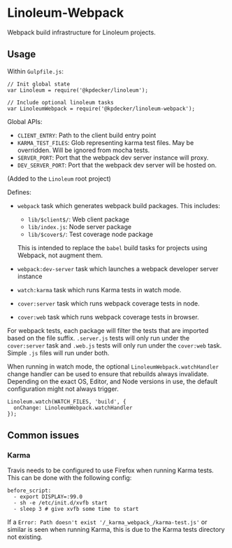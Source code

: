 # Linoleum-Webpack

Webpack build infrastructure for Linoleum projects.

## Usage

Within `Gulpfile.js`:

```
// Init global state
var Linoleum = require('@kpdecker/linoleum');

// Include optional linoleum tasks
var LinoleumWebpack = require('@kpdecker/linoleum-webpack');
```

Global APIs:

- `CLIENT_ENTRY`: Path to the client build entry point
- `KARMA_TEST_FILES`: Glob representing karma test files. May be overridden. Will be ignored from mocha tests.
- `SERVER_PORT`: Port that the webpack dev server instance will proxy.
- `DEV_SERVER_PORT`: Port that the webpack dev server will be hosted on.

(Added to the `Linoleum` root project)

Defines:

- `webpack` task which generates webpack build packages.
  This includes:
  - `lib/$client$/`: Web client package
  - `lib/index.js`: Node server package
  - `lib/$cover$/`: Test coverage node package

  This is intended to replace the `babel` build tasks for projects using Webpack, not augment them.
- `webpack:dev-server` task which launches a webpack developer server instance
- `watch:karma` task which runs Karma tests in watch mode.
- `cover:server` task which runs webpack coverage tests in node.
- `cover:web` task which runs webpack coverage tests in browser.

For webpack tests, each package will filter the tests that are imported based on the file suffix. `.server.js` tests will only run under the `cover:server` task and `.web.js` tests will only run under the `cover:web` task. Simple `.js` files will run under both.

When running in watch mode, the optional `LinoleumWebpack.watchHandler` change handler can be used to ensure that rebuilds always invalidate. Depending on the exact OS, Editor, and Node versions in use, the default configuration might not always trigger.

```
Linoleum.watch(WATCH_FILES, 'build', {
  onChange: LinoleumWebpack.watchHandler
});
```

## Common issues
### Karma

Travis needs to be configured to use Firefox when running Karma tests. This can be done with the following config:

```
before_script:
  - export DISPLAY=:99.0
  - sh -e /etc/init.d/xvfb start
  - sleep 3 # give xvfb some time to start
```

If a `Error: Path doesn't exist '/_karma_webpack_/karma-test.js'` or similar is seen when running Karma, this is due to the Karma tests directory not existing.

